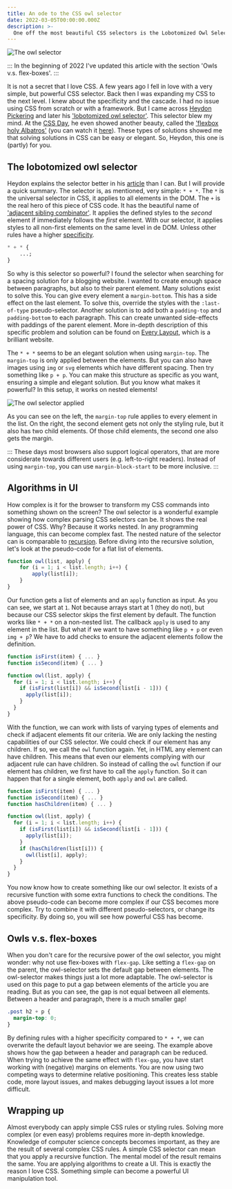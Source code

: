 ```yaml
---
title: An ode to the CSS owl selector
date: 2022-03-05T00:00:00.000Z
description: >-
  One off the most beautiful CSS selectors is the Lobotomized Owl Selector of Heydon Pickering
---
```


![The owl selector](/img/owl-selector.png 'The owl selector')

:::
In the beginning of 2022 I've updated this article with the section 'Owls v.s. flex-boxes'.
:::

It is not a secret that I love CSS. A few years ago I fell in love with a very simple, but powerful CSS selector. Back then I was expanding my CSS to the next level. I knew about the specificity and the cascade. I had no issue using CSS from scratch or with a framework. But I came across [Heydon Pickering](https://twitter.com/heydonworks) and later his ['lobotomized owl selector'](https://alistapart.com/article/axiomatic-css-and-lobotomized-owls/). This selector blew my mind. At the [CSS Day](https://cssday.nl/2019), he even showed another beauty, called the ['flexbox holy Albatros'](http://www.heydonworks.com/article/the-flexbox-holy-albatross) (you can watch it [here](https://www.youtube.com/watch?v=RUyNJaoJH_k)). These types of solutions showed me that solving solutions in CSS can be easy or elegant. So, Heydon, this one is (partly) for you.


## The lobotomized owl selector

Heydon explains the selector better in his [article](https://alistapart.com/article/axiomatic-css-and-lobotomized-owls/) than I can. But I will provide a quick summary. The selector is, as mentioned, very simple: `* + *`. The `*` is the universal selector in CSS, it applies to all elements in the DOM. The `+` is the real hero of this piece of CSS code. It has the beautiful name of ['adjacent sibling combinator'](https://developer.mozilla.org/en-US/docs/Web/CSS/Adjacent_sibling_combinator). It applies the defined styles to the _second_ element if immediately follows the _first_ element. With our selector, it applies styles to all non-first elements on the same level in de DOM. Unless other rules have a higher [specificity](https://css-tricks.com/specifics-on-css-specificity/).

```css
* + * {
	...;
}
```

So why is this selector so powerful? I found the selector when searching for a spacing solution for a blogging website. I wanted to create enough space between paragraphs, but also to their parent element. Many solutions exist to solve this. You can give every element a `margin-bottom`. This has a side effect on the last element. To solve this, override the styles with the `:last-of-type` pseudo-selector. Another solution is to add both a `padding-top` and `padding-bottom` to each paragraph. This can create unwanted side-effects with paddings of the parent element. More in-depth description of this specific problem and solution can be found on [Every Layout](https://every-layout.dev/layouts/stack/), which is a brilliant website.

The `* + *` seems to be an elegant solution when using `margin-top`. The `margin-top` is only applied between the elements. But you can also have images using `img` or `svg` elements which have different spacing. Then try something like `p + p`. You can make this structure as specific as you want, ensuring a simple and elegant solution. But you know what makes it powerful? In this setup, it works on nested elements!

![The owl selector applied](/img/owl-layout.png 'The owl selector applied')

As you can see on the left, the `margin-top` rule applies to every element in the list. On the right, the second element gets not only the styling rule, but it also has two child elements. Of those child elements, the second one also gets the margin.

:::
These days most browsers also support logical operators, that are more considerate towards different users (e.g. left-to-right readers). Instead of using `margin-top`, you can use `margin-block-start` to be more inclusive. 
:::

## Algorithms in UI

How complex is it for the browser to transform my CSS commands into something shown on the screen? The owl selector is a wonderful example showing how complex parsing CSS selectors can be. It shows the real power of CSS. Why? Because it works nested. In any programming language, this can become complex fast. The nested nature of the selector can is comparable to [recursion](<https://en.wikipedia.org/wiki/Recursion_(computer_science)>). Before diving into the recursive solution, let's look at the pseudo-code for a flat list of elements.

```js
function owl(list, apply) {
	for (i = 1; i < list.length; i++) {
		apply(list[i]);
	}
}
```

Our function gets a list of elements and an `apply` function as input. As you can see, we start at `1`. Not because arrays start at 1 (they do not), but because our CSS selector skips the first element by default. The function works like `* + *` on a non-nested list. The callback `apply` is used to any element in the list. But what if we want to have something like `p + p` or even `img + p`? We have to add checks to ensure the adjacent elements follow the definition.

```js
function isFirst(item) { ... }
function isSecond(item) { ... }

function owl(list, apply) {
  for (i = 1; i < list.length; i++) {
    if (isFirst(list[i]) && isSecond(list[i - 1])) {
      apply(list[i]);
    }
  }
}
```

With the function, we can work with lists of varying types of elements and check if adjacent elements fit our criteria. We are only lacking the nesting capabilities of our CSS selector. We could check if our element has any children. If so, we call the `owl` function again. Yet, in HTML any element can have children. This means that even our elements complying with our adjacent rule can have children. So instead of calling the `owl` function if our element has children, we first have to call the `apply` function. So it can happen that for a single element, both `apply` and `owl` are called.

```js
function isFirst(item) { ... }
function isSecond(item) { ... }
function hasChildren(item) { ... }

function owl(list, apply) {
  for (i = 1; i < list.length; i++) {
    if (isFirst(list[i]) && isSecond(list[i - 1])) {
      apply(list[i]);
    }
    if (hasChildren(list[i])) {
      owl(list[i], apply);
    }
  }
}
```

You now know how to create something like our owl selector. It exists of a recursive function with some extra functions to check the conditions. The above pseudo-code can become more complex if our CSS becomes more complex. Try to combine it with different pseudo-selectors, or change its specificity. By doing so, you will see how powerful CSS has become.

## Owls v.s. flex-boxes

When you don't care for the recursive power of the owl selector, you might wonder: why not use flex-boxes with `flex-gap`. Like setting a `flex-gap` on the parent, the owl-selector sets the default gap between elements. The owl-selector makes things just a lot more adaptable. The owl-selector is used on this page to put a gap between elements of the article you are reading. But as you can see, the gap is not equal between all elements. Between a header and paragraph, there is a much smaller gap!

```css
.post h2 + p {
  margin-top: 0;
} 
```

By defining rules with a higher specificity compared to `* + *`, we can overwrite the default layout behavior we are seeing. The example above shows how the gap between a header and paragraph can be reduced. When trying to achieve the same effect with `flex-gap`, you have start working with (negative) margins on elements. You are now using two competing ways to determine relative positioning. This creates less stable code, more layout issues, and makes debugging layout issues a lot more difficult. 

## Wrapping up

Almost everybody can apply simple CSS rules or styling rules. Solving more complex (or even easy) problems requires more in-depth knowledge. Knowledge of computer science concepts becomes important, as they are the result of several complex CSS rules. A simple CSS selector can mean that you apply a recursive function. The mental model of the result remains the same. You are applying algorithms to create a UI. This is exactly the reason I love CSS. Something simple can become a powerful UI manipulation tool.